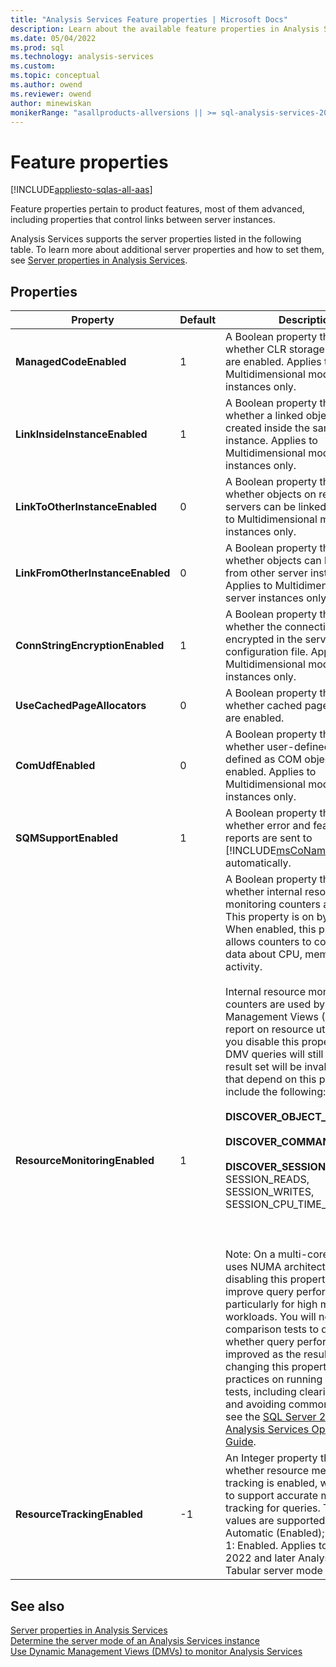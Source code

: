 ```yaml
---
title: "Analysis Services Feature properties | Microsoft Docs"
description: Learn about the available feature properties in Analysis Services, like ManagedCodeEnabled and ComUdfEnabled. 
ms.date: 05/04/2022
ms.prod: sql
ms.technology: analysis-services
ms.custom: 
ms.topic: conceptual
ms.author: owend
ms.reviewer: owend
author: minewiskan
monikerRange: "asallproducts-allversions || >= sql-analysis-services-2016"
---
```


# Feature properties

[!INCLUDE[appliesto-sqlas-all-aas](../includes/appliesto-sqlas-all-aas.md)]

  Feature properties pertain to product features, most of them advanced, including properties that control links between server instances.  
  
 Analysis Services supports the server properties listed in the following table. To learn more about additional server properties and how to set them, see [Server properties in Analysis Services](../../analysis-services/server-properties/server-properties-in-analysis-services.md).  

## Properties  
  
|Property|Default|Description|  
|--------------|-------------|-----------------|  
|**ManagedCodeEnabled**|1|A Boolean property that indicates whether CLR storage procedures are enabled. Applies to Multidimensional mode server instances only. |  
|**LinkInsideInstanceEnabled**|1|A Boolean property that indicates whether a linked object can be created inside the same server instance. Applies to Multidimensional mode server instances only.|  
|**LinkToOtherInstanceEnabled**|0|A Boolean property that indicates whether objects on remote servers can be linked to. Applies to Multidimensional mode server instances only.|  
|**LinkFromOtherInstanceEnabled**|0|A Boolean property that indicates whether objects can be linked to from other server instances. Applies to Multidimensional mode server instances only.|  
|**ConnStringEncryptionEnabled**|1|A Boolean property that indicates whether the connection string is encrypted in the server configuration file. Applies to Multidimensional mode server instances only.|  
|**UseCachedPageAllocators**|0|A Boolean property that indicates whether cached page allocators are enabled.|  
|**ComUdfEnabled**|0|A Boolean property that indicates whether user-defined functions defined as COM objects are enabled. Applies to Multidimensional mode server instances only.|  
|**SQMSupportEnabled**|1|A Boolean property that indicates whether error and feature usage reports are sent to [!INCLUDE[msCoName](../includes/msconame-md.md)] automatically.|  
|**ResourceMonitoringEnabled**|1|A Boolean property that indicates whether internal resource monitoring counters are enabled. This property is on by default. When enabled, this property allows counters to collect usage data about CPU, memory, and I/O activity.<br /><br /> Internal resource monitoring counters are used by Dynamic Management Views (DMV) that report on resource utilization. If you disable this property, the DMV queries will still run, but the result set will be invalid. DMVs that depend on this property include the following:<br /><br /> **DISCOVER_OBJECT_ACTIVITY**<br /><br /> **DISCOVER_COMMAND_OBJECTS**<br /><br /> **DISCOVER_SESSIONS** (for SESSION_READS, SESSION_WRITES, SESSION_CPU_TIME_MS)<br /><br /> <br /><br /> Note: On a multi-core system that uses NUMA architecture, disabling this property can improve query performance, particularly for high multi-user workloads. You will need to run comparison tests to determine whether query performance is improved as the result of changing this property. For best practices on running comparison tests, including clearing the cache and avoiding common mistakes, see the [SQL Server 2008 R2 Analysis Services Operations Guide](/previous-versions/sql/sql-server-2008-r2/hh226085(v=msdn.10)).|  
|**ResourceTrackingEnabled**|-1|An Integer property that indicates whether resource memory tracking is enabled, which is used to support accurate memory tracking for queries. The following values are supported: -1: Automatic (Enabled); 0: Disabled; 1: Enabled. Applies to SQL Server 2022 and later Analysis Services Tabular server mode only.|
  
## See also

 [Server properties in Analysis Services](../../analysis-services/server-properties/server-properties-in-analysis-services.md)   
 [Determine the server mode of an Analysis Services instance](../../analysis-services/instances/determine-the-server-mode-of-an-analysis-services-instance.md)   
 [Use Dynamic Management Views &#40;DMVs&#41; to monitor Analysis Services](../../analysis-services/instances/use-dynamic-management-views-dmvs-to-monitor-analysis-services.md)  
  

